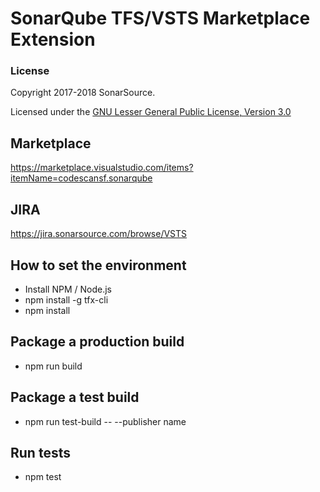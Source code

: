 # SonarQube TFS/VSTS Marketplace Extension

### License

Copyright 2017-2018 SonarSource.

Licensed under the [GNU Lesser General Public License, Version 3.0](http://www.gnu.org/licenses/lgpl.txt)

## Marketplace

https://marketplace.visualstudio.com/items?itemName=codescansf.sonarqube

## JIRA

https://jira.sonarsource.com/browse/VSTS

## How to set the environment

* Install NPM / Node.js
* npm install -g tfx-cli
* npm install

## Package a production build

* npm run build

## Package a test build

* npm run test-build -- --publisher name

## Run tests

* npm test
